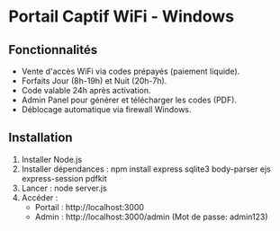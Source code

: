 # Portail Captif WiFi - Windows
## Fonctionnalités
- Vente d'accès WiFi via codes prépayés (paiement liquide).
- Forfaits Jour (8h-19h) et Nuit (20h-7h).
- Code valable 24h après activation.
- Admin Panel pour générer et télécharger les codes (PDF).
- Déblocage automatique via firewall Windows.
## Installation
1. Installer Node.js
2. Installer dépendances :
   npm install express sqlite3 body-parser ejs express-session pdfkit
3. Lancer :
   node server.js
4. Accéder :
   - Portail : http://localhost:3000
   - Admin : http://localhost:3000/admin (Mot de passe: admin123)
